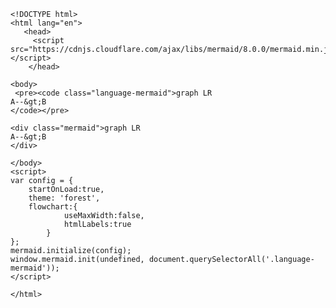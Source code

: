 ```
<!DOCTYPE html>
<html lang="en">
   <head>
	 <script src="https://cdnjs.cloudflare.com/ajax/libs/mermaid/8.0.0/mermaid.min.js"></script>
    </head>
	 
<body>
 <pre><code class="language-mermaid">graph LR
A--&gt;B
</code></pre>

<div class="mermaid">graph LR
A--&gt;B
</div>
	
</body>
<script>
var config = {
    startOnLoad:true,
    theme: 'forest',
    flowchart:{
            useMaxWidth:false,
            htmlLabels:true
        }
};
mermaid.initialize(config);
window.mermaid.init(undefined, document.querySelectorAll('.language-mermaid'));
</script>

</html>
```
<!--stackedit_data:
eyJoaXN0b3J5IjpbLTgxMTM5NDQ1MSwxNDI1MDUyODg1LDczOD
k3Mjg3LDE4OTkyODczMDYsLTg3NzAxNjUyNCw1MTAyOTEzMDIs
LTg1NTY3MTU0NywzMjIxOTI0ODcsLTIwODg3NDY2MTIsLTE2MD
I0NDEwMyw5MzcyODk3LC0xMzY3ODMyMzE1LDc3NzMyNTYzMSw2
MzcwMjY5NjcsMTgzNTQxNjIzMywtODcxNjE5MDM2XX0=
-->